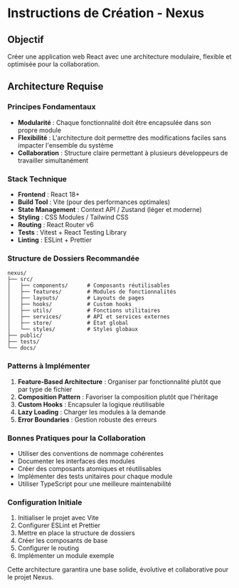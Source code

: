 # Instructions de Création - Nexus

## Objectif
Créer une application web React avec une architecture modulaire, flexible et optimisée pour la collaboration.

## Architecture Requise

### Principes Fondamentaux
- **Modularité** : Chaque fonctionnalité doit être encapsulée dans son propre module
- **Flexibilité** : L'architecture doit permettre des modifications faciles sans impacter l'ensemble du système
- **Collaboration** : Structure claire permettant à plusieurs développeurs de travailler simultanément

### Stack Technique
- **Frontend** : React 18+
- **Build Tool** : Vite (pour des performances optimales)
- **State Management** : Context API / Zustand (léger et moderne)
- **Styling** : CSS Modules / Tailwind CSS
- **Routing** : React Router v6
- **Tests** : Vitest + React Testing Library
- **Linting** : ESLint + Prettier

### Structure de Dossiers Recommandée
```
nexus/
├── src/
│   ├── components/      # Composants réutilisables
│   ├── features/        # Modules de fonctionnalités
│   ├── layouts/         # Layouts de pages
│   ├── hooks/           # Custom hooks
│   ├── utils/           # Fonctions utilitaires
│   ├── services/        # API et services externes
│   ├── store/           # État global
│   └── styles/          # Styles globaux
├── public/
├── tests/
└── docs/
```

### Patterns à Implémenter
1. **Feature-Based Architecture** : Organiser par fonctionnalité plutôt que par type de fichier
2. **Composition Pattern** : Favoriser la composition plutôt que l'héritage
3. **Custom Hooks** : Encapsuler la logique réutilisable
4. **Lazy Loading** : Charger les modules à la demande
5. **Error Boundaries** : Gestion robuste des erreurs

### Bonnes Pratiques pour la Collaboration
- Utiliser des conventions de nommage cohérentes
- Documenter les interfaces des modules
- Créer des composants atomiques et réutilisables
- Implémenter des tests unitaires pour chaque module
- Utiliser TypeScript pour une meilleure maintenabilité

### Configuration Initiale
1. Initialiser le projet avec Vite
2. Configurer ESLint et Prettier
3. Mettre en place la structure de dossiers
4. Créer les composants de base
5. Configurer le routing
6. Implémenter un module exemple

Cette architecture garantira une base solide, évolutive et collaborative pour le projet Nexus.
